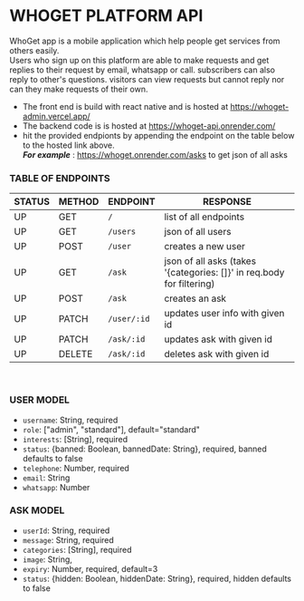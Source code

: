 # WHOGET PLATFORM API

WhoGet app is a mobile application which help people get services from others easily. <br>
Users who sign up on this platform are able to make requests and get replies to their request by email, whatsapp or call. subscribers can also reply to other's questions. visitors can view requests but cannot reply nor can they make requests of their own.
* The front end is build with react native and is hosted at https://whoget-admin.vercel.app/
* The backend code is is hosted at https://whoget-api.onrender.com/
* hit the provided endpionts by appending the endpoint on the table below to the hosted link above. <br>
___For example___ : https://whoget.onrender.com/asks to get json of all asks 

### TABLE OF ENDPOINTS


| STATUS  | METHOD | ENDPOINT       | RESPONSE 
| --------|--------|----------------|----------
| UP      | GET    | `/`            | list of all endpoints 
| UP      | GET    | `/users`       | json of all users 
| UP      | POST   | `/user`        | creates a new user
| UP      | GET    | `/ask`         | json of all asks (takes '{categories: []}' in req.body for filtering)
| UP      | POST   | `/ask`         | creates an ask
| UP      | PATCH  | `/user/:id`    | updates user info with given id
| UP      | PATCH  | `/ask/:id`     | updates ask with given id
| UP      | DELETE | `/ask/:id`     | deletes ask with given id

<br>

### USER MODEL

* `username`: String, required
* `role`: ["admin", "standard"], default="standard"
* `interests`: [String], required
* `status`: {banned: Boolean, bannedDate: String}, required, banned defaults to false
* `telephone`: Number, required
* `email`: String
* `whatsapp`: Number

### ASK MODEL

* `userId`: String, required
* `message`: String, required
* `categories`: [String], required
* `image`: String,
* `expiry`: Number, required, default=3
* `status`: {hidden: Boolean, hiddenDate: String}, required, hidden defaults to false
